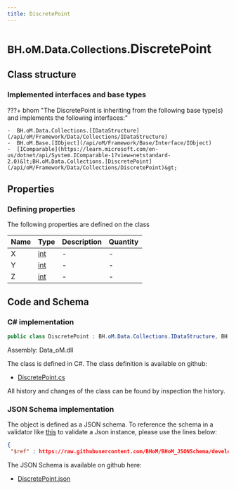 ```yaml
---
title: DiscretePoint
---
```


# <small>BH.oM.Data.Collections.</small>**DiscretePoint**



## Class structure

### Implemented interfaces and base types

???+ bhom "The DiscretePoint is inheriting from the following base type(s) and implements the following interfaces:"

    -  BH.oM.Data.Collections.[IDataStructure](/api/oM/Framework/Data/Collections/IDataStructure)
    -  BH.oM.Base.[IObject](/api/oM/Framework/Base/Interface/IObject)
    -  [IComparable](https://learn.microsoft.com/en-us/dotnet/api/System.IComparable-1?view=netstandard-2.0)&lt;BH.oM.Data.Collections.[DiscretePoint](/api/oM/Framework/Data/Collections/DiscretePoint)&gt;


## Properties



### Defining properties

The following properties are defined on the class

| Name             | Type             | Description      | Quantity         |
|------------------|------------------|------------------|------------------|
| X | [int](https://learn.microsoft.com/en-us/dotnet/api/System.Int32?view=netstandard-2.0) | - | - |
| Y | [int](https://learn.microsoft.com/en-us/dotnet/api/System.Int32?view=netstandard-2.0) | - | - |
| Z | [int](https://learn.microsoft.com/en-us/dotnet/api/System.Int32?view=netstandard-2.0) | - | - |


## Code and Schema

### C# implementation

``` C# title="C#"
public class DiscretePoint : BH.oM.Data.Collections.IDataStructure, BH.oM.Base.IObject, System.IComparable<BH.oM.Data.Collections.DiscretePoint>
```

Assembly: Data_oM.dll

The class is defined in C#. The class definition is available on github:

- [DiscretePoint.cs](https://github.com/BHoM/BHoM/blob/develop/Data_oM/Collections\DiscretePoint.cs)

All history and changes of the class can be found by inspection the history.
### JSON Schema implementation

The object is defined as a JSON schema. To reference the schema in a validator like [this](https://www.jsonschemavalidator.net/) to validate a Json instance, please use the lines below:

``` json title="JSON Schema"
{
 "$ref" : https://raw.githubusercontent.com/BHoM/BHoM_JSONSchema/develop/Data_oM/Collections/DiscretePoint.json}
```

The JSON Schema is available on github here:

- [DiscretePoint.json](https://github.com/BHoM/BHoM_JSONSchema/blob/develop/Data_oM/Collections/DiscretePoint.json)
